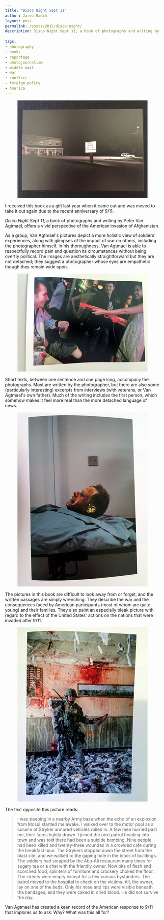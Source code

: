 ```yaml
---
title: "Disco Night Sept 11"
author: Jared Radin
layout: post
permalink: /posts/2015/disco-night/
description: Disco Night Sept 11, a book of photographs and writing by Peter Van Agtmael, offers a vivid perspective of the American invasion of Afghanistan.

tags:
- photography
- books
- reportage
- photojournalism
- middle east
- war
- conflict
- foreign policy
- America
---
```

<figure>
<img src="/assets/2015/09/disco-night-cover.jpg" alt="Disco Night Sept 11 by Peter Van Agtmael" />
</figure>

I received this book as a gift last year when it came out and was moved to take it out again due to the recent anniversary of 9/11.

*Disco Night Sept 11*, a book of photographs and writing by Peter Van Agtmael, offers a vivid perspective of the American invasion of Afghanistan.

As a group, Van Agtmael's pictures depict a more holistic view of soldiers' experiences, along with glimpses of the impact of war on others, including the photographer himself. In his thoroughness, Van Agtmael is able to respectfully record pain and question its circumstances without being overtly political. The images are aesthetically straightforward but they are not detached; they suggest a photographer whose eyes are empathetic though they remain wide open.

<!--more-->

<figure>
<img src="/assets/2015/09/bar-stranger.jpg" alt="Disco Night Sept 11 by Peter Van Agtmael" />
</figure>

Short texts, between one sentence and one page long, accompany the photographs. Most are written by the photographer, but there are also some (particularly interesting) excerpts from interviews (with veterans, or Van Agtmael's own father). Much of the writing includes the first person, which somehow makes it feel more real than the more detached language of news.

<figure>
<img src="/assets/2015/09/after-ied.jpg" alt="Disco Night Sept 11 by Peter Van Agtmael" />
</figure>

The pictures in this book are difficult to look away from or forget, and the written passages are simply wrenching. They describe the war and the consequences faced by American participants (most of whom are quite young) and their families. They also paint an especially bleak picture with regard to the effect of the United States' actions on the nations that were invaded after 9/11.

<figure>
<img src="/assets/2015/09/cafe-soldier.jpg" alt="Disco Night Sept 11 by Peter Van Agtmael" />
</figure>

The text opposite this picture reads:

<blockquote>
  I was sleeping in a nearby Army base when the echo of an explosion from Mosul startled me awake. I walked over to the motor pool as a column of Stryker armored vehicles rolled in. A few men hurried past me, their faces tightly drawn. I joined the next patrol heading into town and was told there had been a suicide bombing. Nine people had been killed and twenty-three wounded in a crowded cafe during the breakfast hour. The Strykers stopped down the street from the blast site, and we walked to the gaping hole in the block of buildings. The soldiers had stopped by the Abu-Ali restaurant many times for sugary tea or a chat with the friendly owner. Now bits of flesh and scorched food, splinters of furniture and crockery choked the floor. The streets were empty except for a few curious bystanders. The patrol moved to the hospital to check on the victims. Ali, the owner, lay on one of the beds. Only his nose and lips were visible beneath the bandages, and they were caked in dried blood. He did not survive the day.
</blockquote>

Van Agtmael has created a keen record of the American response to 9/11 that implores us to ask: Why? What was this all for?
